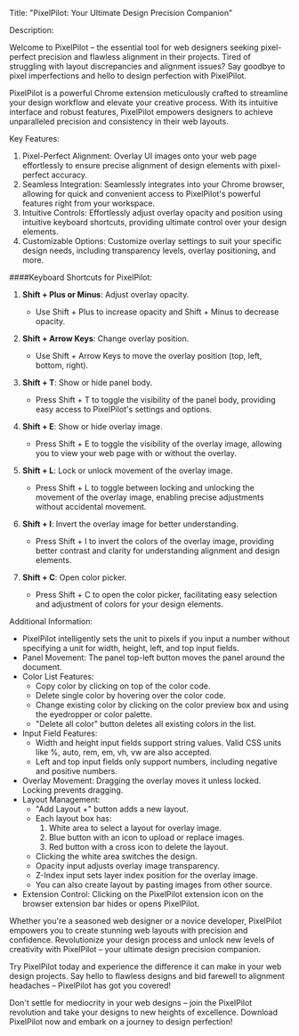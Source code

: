 Title: "PixelPilot: Your Ultimate Design Precision Companion"

Description:

Welcome to PixelPilot – the essential tool for web designers seeking pixel-perfect precision and flawless alignment in their projects. Tired of struggling with layout discrepancies and alignment issues? Say goodbye to pixel imperfections and hello to design perfection with PixelPilot.

PixelPilot is a powerful Chrome extension meticulously crafted to streamline your design workflow and elevate your creative process. With its intuitive interface and robust features, PixelPilot empowers designers to achieve unparalleled precision and consistency in their web layouts.

Key Features:
1. Pixel-Perfect Alignment: Overlay UI images onto your web page effortlessly to ensure precise alignment of design elements with pixel-perfect accuracy.
2. Seamless Integration: Seamlessly integrates into your Chrome browser, allowing for quick and convenient access to PixelPilot's powerful features right from your workspace.
3. Intuitive Controls: Effortlessly adjust overlay opacity and position using intuitive keyboard shortcuts, providing ultimate control over your design elements.
4. Customizable Options: Customize overlay settings to suit your specific design needs, including transparency levels, overlay positioning, and more.

####Keyboard Shortcuts for PixelPilot:

1. **Shift + Plus or Minus**: Adjust overlay opacity.
   - Use Shift + Plus to increase opacity and Shift + Minus to decrease opacity.

2. **Shift + Arrow Keys**: Change overlay position.
   - Use Shift + Arrow Keys to move the overlay position (top, left, bottom, right).

3. **Shift + T**: Show or hide panel body.
   - Press Shift + T to toggle the visibility of the panel body, providing easy access to PixelPilot's settings and options.

4. **Shift + E**: Show or hide overlay image.
   - Press Shift + E to toggle the visibility of the overlay image, allowing you to view your web page with or without the overlay.

5. **Shift + L**: Lock or unlock movement of the overlay image.
   - Press Shift + L to toggle between locking and unlocking the movement of the overlay image, enabling precise adjustments without accidental movement.

6. **Shift + I**: Invert the overlay image for better understanding.
   - Press Shift + I to invert the colors of the overlay image, providing better contrast and clarity for understanding alignment and design elements.

7. **Shift + C**: Open color picker.
   - Press Shift + C to open the color picker, facilitating easy selection and adjustment of colors for your design elements.


Additional Information:
- PixelPilot intelligently sets the unit to pixels if you input a number without specifying a unit for width, height, left, and top input fields.
- Panel Movement: The panel top-left button moves the panel around the document.
- Color List Features:
  - Copy color by clicking on top of the color code.
  - Delete single color by hovering over the color code.
  - Change existing color by clicking on the color preview box and using the eyedropper or color palette.
  - "Delete all color" button deletes all existing colors in the list.
- Input Field Features:
  - Width and height input fields support string values. Valid CSS units like %, auto, rem, em, vh, vw are also accepted.
  - Left and top input fields only support numbers, including negative and positive numbers.
- Overlay Movement: Dragging the overlay moves it unless locked. Locking prevents dragging.
- Layout Management:
  - "Add Layout +" button adds a new layout.
  - Each layout box has:
    1. White area to select a layout for overlay image.
    2. Blue button with an icon to upload or replace images.
    3. Red button with a cross icon to delete the layout.
  - Clicking the white area switches the design.
  - Opacity input adjusts overlay image transparency.
  - Z-Index input sets layer index position for the overlay image.
  - You can also create layout by pasting images from other source.
- Extension Control: Clicking on the PixelPilot extension icon on the browser extension bar hides or opens PixelPilot.

Whether you're a seasoned web designer or a novice developer, PixelPilot empowers you to create stunning web layouts with precision and confidence. Revolutionize your design process and unlock new levels of creativity with PixelPilot – your ultimate design precision companion.

Try PixelPilot today and experience the difference it can make in your web design projects. Say hello to flawless designs and bid farewell to alignment headaches – PixelPilot has got you covered!

Don't settle for mediocrity in your web designs – join the PixelPilot revolution and take your designs to new heights of excellence. Download PixelPilot now and embark on a journey to design perfection!